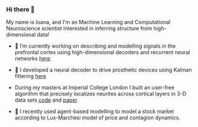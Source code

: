 ### Hi there 👋

My name is Ioana, and I'm an Machine Learning and Computational Neuroscience scientist interested in inferring structure from high-dimensional data!

- 🔭 I’m currently working on describing and modelling signals in the prefrontal cortex using high-dimensional decoders and recurrent neural networks [here](https://www.biorxiv.org/content/10.1101/2022.09.26.509463v2).

- 🌱 I developed a neural decoder to drive prosthetic devices using Kalman filtering [here](https://github.com/iocalangiu/kalman-filtering)

- During my masters at Imperial College London I built an user-free algorithm that precisely localizes neurites across cortical layers in 3-D data sets [code](https://github.com/iocalangiu/trace-3d) and [paper](https://pubmed.ncbi.nlm.nih.gov/30044974/).

<!--
**iocalangiu/iocalangiu** is a ✨ _special_ ✨ repository because its `README.md` (this file) appears on your GitHub profile.

Here are some ideas to get you started:

- 🔭 I’m currently working on ...
- 🌱 I’m currently learning ...
- 👯 I’m looking to collaborate on ...
- 🤔 I’m looking for help with ...
- 👯 I’m looking to collaborate on ...
- 💬 Ask me about ...
- 📫 How to reach me: ...
- 😄 Pronouns: ...
- ⚡ Fun fact: ...
-->

- 🌱 I recently used agent-based modelling to model a stock market according to Lux-Marchesi model of price and contagion dynamics.

